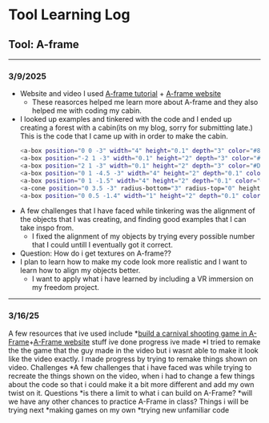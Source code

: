 # Tool Learning Log

## Tool: **A-frame**

---

### 3/9/2025
* Website and video I used
[A-frame tutorial](https://www.youtube.com/watch?v=cHWO-nWWe5w) + [A-frame website](https://aframe.io/docs/1.7.0/introduction/)
     * These reasorces helped me learn more about A-frame and they also helped me with coding my cabin.
* I looked up examples and tinkered with the code and I ended up creating a forest with a cabin(its on my blog, sorry for submitting late.)
  This is the code that I came up with in order to make the cabin.
  ```bash
  <a-box position="0 0 -3" width="4" height="0.1" depth="3" color="#8B4513"></a-box>
  <a-box position="-2 1 -3" width="0.1" height="2" depth="3" color="#D2691E"></a-box>
  <a-box position="2 1 -3" width="0.1" height="2" depth="3" color="#D2691E"></a-box>
  <a-box position="0 1 -4.5 -3" width="4" height="2" depth="0.1" color="#D2691E"></a-box>
  <a-box position="0 1 -1.5" width="4" height="2" depth="0.1" color="#D2691E"></a-box>
  <a-cone position="0 3.5 -3" radius-bottom="3" radius-top="0" height="3" color="#A52A2A"></a-cone>
  <a-box position="0 0.5 -1.4" width="1" height="2" depth="0.1" color="#8B4513"></a-box>
  ```
* A few challenges that I have faced while tinkering was the alignment of the objects that I was creating, and finding good examples that I can take inspo from.
  * I fixed the alignment of my objects by trying every possible number that I could untill I eventually got it correct.
* Question: How do i get textures on A-frame??
* I plan to learn how to make my code look more realistic and I want to learn how to align my objects better.
  * I want to apply what i have learned by including a VR immersion on my freedom project.
---
### 3/16/25
A few resources that ive used include
*[build a carnival shooting game in A-Frame](https://www.youtube.com/watch?v=t5Hou5QsRiE)+[A-Frame website](https://aframe.io/docs/1.7.0/introduction/)
stuff ive done progress ive made
*I tried to remake the the game that the guy made in the video but i wasnt able to make it look like the video exactly. I made progress by trying to remake things shown on video.
Challenges
*A few challenges that i have faced was while trying to recreate the things shown on the video, when i had to change a few things about the code so that i could make it a bit more different and add my own twist on it.
Questions
*is there a limit to what i can build on A-Frame?
*will we have any other chances to practice A-Frame in class?
Things i will be trying next
*making games on my own
*trying new unfamiliar code
